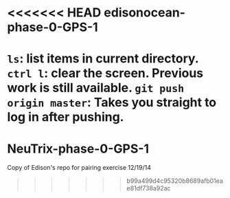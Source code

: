 <<<<<<< HEAD
edisonocean-phase-0-GPS-1
=========================

`ls`: list items in current directory.
`ctrl l`: clear the screen. Previous work is still available.
`git push origin master`: Takes you straight to log in after pushing.
=======
NeuTrix-phase-0-GPS-1
=====================

Copy of Edison's repo for pairing exercise 12/19/14
>>>>>>> b99a499d4c95320b8689afb01eae81df738a92ac
